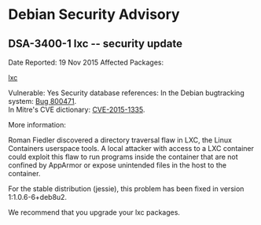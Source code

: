 
Debian Security Advisory
========================


DSA-3400-1 lxc -- security update
---------------------------------



Date Reported:
19 Nov 2015
Affected Packages:

[lxc](https://packages.debian.org/src:lxc)

Vulnerable:
Yes
Security database references:
In the Debian bugtracking system: [Bug 800471](https://bugs.debian.org/cgi-bin/bugreport.cgi?bug=800471).  
In Mitre's CVE dictionary: [CVE-2015-1335](https://security-tracker.debian.org/tracker/CVE-2015-1335).  

More information:

Roman Fiedler discovered a directory traversal flaw in LXC, the Linux
Containers userspace tools. A local attacker with access to a LXC
container could exploit this flaw to run programs inside the container
that are not confined by AppArmor or expose unintended files in the host
to the container.


For the stable distribution (jessie), this problem has been fixed in
version 1:1.0.6-6+deb8u2.


We recommend that you upgrade your lxc packages.





